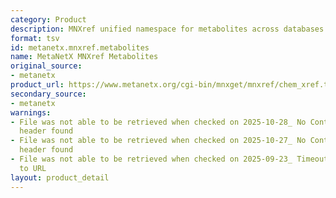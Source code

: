 ```yaml
---
category: Product
description: MNXref unified namespace for metabolites across databases
format: tsv
id: metanetx.mnxref.metabolites
name: MetaNetX MNXref Metabolites
original_source:
- metanetx
product_url: https://www.metanetx.org/cgi-bin/mnxget/mnxref/chem_xref.tsv
secondary_source:
- metanetx
warnings:
- File was not able to be retrieved when checked on 2025-10-28_ No Content-Length
  header found
- File was not able to be retrieved when checked on 2025-10-27_ No Content-Length
  header found
- File was not able to be retrieved when checked on 2025-09-23_ Timeout connecting
  to URL
layout: product_detail
---
```

